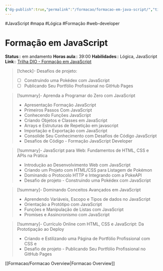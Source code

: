 ```yaml
---
{"dg-publish":true,"permalink":"/formacao/formacao-em-java-script/","title":"Formação em JavaScript","metatags":{"description":"Lista de disciplinas da formação"},"noteIcon":"default","updated":"2025-08-06T21:55:09.861-03:00"}
---
```


#JavaScript #mapa #Lógica #Formação #web-developer

# Formação em JavaScript

**Status**:: em andamento
**Horas aula**:: 39:00
**Habilidades**:: Lógica, JavaScript
**Link**:: [Trilha DIO - Formação em JavaScript](https://web.dio.me/track/formacao-javascript-developer)

>[!check]- Desafios de projeto:
> - [ ] Construindo uma Pokédex com JavaScript
> - [ ] Publicando Seu Portfólio Profissional no GitHub Pages

> [!summary]- Aprenda a Programar do Zero com JavaScript
> - Apresentação Formação JavaScript
> - Primeiros Passos Com JavaScript
> - Conhecendo Funções JavaScript
> - Criando Objetos e Classes em JavaScript
> - Arrays e Estruturas de Repetição em javascript
> - Importação e Exportação com JavaScript
> - Consolide Seu Conhecimento com Desafios de Código JavaScript
> - Desafios de Código - Formação JavaScript Developer

> [!summary]- JavaScript para Web: Fundamentos de HTML, CSS e APIs na Prática
> - Introdução ao Desenvolvimento Web com JavaScript
> - Criando um Projeto com HTML/CSS para Listagem de Pokémon
> - Dominando o Protocolo HTTP e Integrando com a PokeAPl
> - Desafio de projeto - Construindo uma Pokédex com JavaScript

> [!summary]- Dominando Conceitos Avançados em JavaScript
> - Aprendendo Variáveis, Escopo e Tipos de dados no JavaScript
> - Orientação a Protótipo com JavaScript
> - Funções e Manipulação de Listas com JavaScript
> - Promises e Assincronismo com JavaScript

> [!summary]- Currículo Online com HTML, CSS e JavaScript: Da Prototipação ao Deploy
> - Criando e Estilizando uma Página de Portfólio Profissional com CSS e
> - Desafio de projeto - Publicando Seu Portfólio Profissional no GitHub Pages

[[Formacao/Formacao Overview\|Formacao Overview]]
